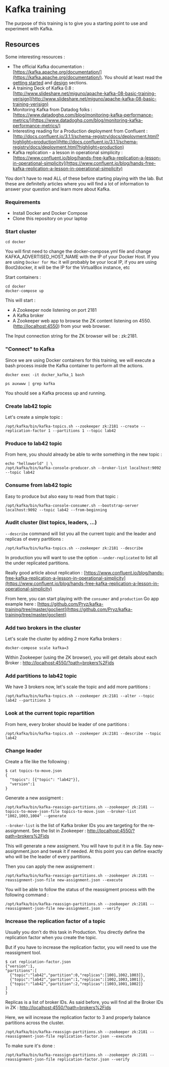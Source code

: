 # Kafka training

The purpose of this training is to give you a starting point to use and experiment with Kafka.

## Resources

Some interesting resources :

* The official Kafka documentation : [https://kafka.apache.org/documentation/](https://kafka.apache.org/documentation/). You should at least read the [getting started](http://kafka.apache.org/documentation/#gettingStarted<Paste>) and [design](http://kafka.apache.org/documentation/#design) sections. 
* A training Deck of Kafka 0.8 : [http://www.slideshare.net/miguno/apache-kafka-08-basic-training-verisign](http://www.slideshare.net/miguno/apache-kafka-08-basic-training-verisign)
* Monitoring Kafka from Datadog folks : [https://www.datadoghq.com/blog/monitoring-kafka-performance-metrics/](https://www.datadoghq.com/blog/monitoring-kafka-performance-metrics/)
* Interesting reading for a Production deployment from Confluent : [http://docs.confluent.io/3.1.1/schema-registry/docs/deployment.html?highlight=production](http://docs.confluent.io/3.1.1/schema-registry/docs/deployment.html?highlight=production)
* Kafka replication - a lesson in operational simplicity : [https://www.confluent.io/blog/hands-free-kafka-replication-a-lesson-in-operational-simplicity](https://www.confluent.io/blog/hands-free-kafka-replication-a-lesson-in-operational-simplicity)

You don't have to read ALL of these before starting playing with the lab. But these are definitelly articles where you will find a lot of information to answer your question and learn more about Kafka.

### Requirements 

* Install Docker and Docker Compose
* Clone this repository on your laptop

### Start cluster

```
cd docker
```

You will first need to change the docker-compose.yml file and change KAFKA_ADVERTISED_HOST_NAME with the IP of your Docker Host.
If you are using `Docker for Mac` it will probably be your local IP, if you are using Boot2docker, it will be the IP for the VirtualBox instance, etc

Start containers :

```
cd docker
docker-compose up
```

This will start :

* A Zookeeper node listening on port 2181
* A Kafka broker
* A Zookeeper web app to browse the ZK content listening on 4550. ([http://localhost:4550](http://localhost:4550)) from your web browser.

The Input connection string for the ZK browser will be : zk:2181.

### "Connect" to Kafka

Since we are using Docker containers for this training, we will execute a bash process inside the Kafka container to perform all the actions.

```
docker exec -it docker_kafka_1 bash

ps auxwww | grep kafka
```

You should see a Kafka process up and running.

### Create lab42 topic

Let's create a simple topic :

```
/opt/kafka/bin/kafka-topics.sh --zookeeper zk:2181 --create --replication-factor 1 --partitions 1 --topic lab42
```

### Produce to lab42 topic

From here, you should already be able to write something in the new topic :

```
echo "helloworld" | \
/opt/kafka/bin/kafka-console-producer.sh --broker-list localhost:9092 --topic lab42
```

### Consume from lab42 topic

Easy to produce but also easy to read from that topic :

```
/opt/kafka/bin/kafka-console-consumer.sh --bootstrap-server localhost:9092 --topic lab42 --from-beginning
```

### Audit cluster (list topics, leaders, ...)

`--describe` command will list you all the current topic and the leader and replicas of every partitions :

```
/opt/kafka/bin/kafka-topics.sh --zookeeper zk:2181 --describe
```

In production you will want to use the option `--under-replicated` to list all the under replicated partitions.

Really good article about replication : [https://www.confluent.io/blog/hands-free-kafka-replication-a-lesson-in-operational-simplicity](https://www.confluent.io/blog/hands-free-kafka-replication-a-lesson-in-operational-simplicity)

From here, you can start playing with the `consumer` and `production` Go app example here : [https://github.com/Pryz/kafka-training/tree/master/goclient](https://github.com/Pryz/kafka-training/tree/master/goclient)

### Add two brokers in the cluster

Let's scale the cluster by adding 2 more Kafka brokers :

```
docker-compose scale kafka=3
```

Within Zookeeper (using the ZK browser), you will get details about each Broker : [http://localhost:4550/?path=brokers%2Fids](http://localhost:4550/?path=brokers%2Fids)

### Add partitions to lab42 topic

We have 3 brokers now, let's scale the topic and add more partitions :

```
/opt/kafka/bin/kafka-topics.sh --zookeeper zk:2181 --alter --topic lab42 --partitions 3
```

### Look at the current topic repartition

From here, every broker should be leader of one partitions :

```
/opt/kafka/bin/kafka-topics.sh --zookeeper zk:2181 --describe --topic lab42
```

### Change leader

Create a file like the following :

```
$ cat topics-to-move.json
{
  "topics": [{"topic": "lab42"}],
  "version":1
}
```

Generate a new assigment :

```
/opt/kafka/bin/kafka-reassign-partitions.sh --zookeeper zk:2181 --topics-to-move-json-file topics-to-move.json --broker-list "1002,1003,1004" --generate
```

`--broker-list` is the list of Kafka broker IDs you are targeting for the re-assignment. See the list in Zookeeper : [http://localhost:4550/?path=brokers%2Fids](http://localhost:4550/?path=brokers%2Fids)

This will generate a new assigment. You will have to put it in a file. Say new-assignment.json and tweak it if needed. At this point you can define exactly who will be the leader of every partitions.

Then you can apply the new assignement :

```
/opt/kafka/bin/kafka-reassign-partitions.sh --zookeeper zk:2181 --reassignment-json-file new-assignment.json --execute
```

You will be able to follow the status of the reassigment process with the following command :

```
/opt/kafka/bin/kafka-reassign-partitions.sh --zookeeper zk:2181 --reassignment-json-file new-assignment.json --verify
```

### Increase the replication factor of a topic 

Usually you don't do this task in Production. You directly define the replication factor when you create  the topic.

But if you have to increase the replication factor, you will need to use the reassigment tool. 

```
$ cat replication-factor.json
{"version":1,
"partitions":[
  {"topic":"lab42","partition":0,"replicas":[1001,1002,1003]},
  {"topic":"lab42","partition":1,"replicas":[1002,1003,1001]},
  {"topic":"lab42","partition":2,"replicas":[1003,1001,1002]}
]
}
```

Replicas is a list of broker IDs. As said before, you will find all the Broker IDs in ZK : [http://localhost:4550/?path=brokers%2Fids](http://localhost:4550/?path=brokers%2Fids)

Here, we will increase the replication factor to 3 and properly balance partitions across the cluster.

```
/opt/kafka/bin/kafka-reassign-partitions.sh --zookeeper zk:2181 --reassignment-json-file replication-factor.json --execute
```

To make sure it's done :

```
/opt/kafka/bin/kafka-reassign-partitions.sh --zookeeper zk:2181 --reassignment-json-file replication-factor.json --verify
```
